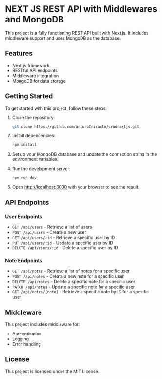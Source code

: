 # NEXT JS REST API with Middlewares and MongoDB

This project is a fully functioning REST API built with Next.js. It includes middleware support and uses MongoDB as the database.

## Features

- Next.js framework
- RESTful API endpoints
- Middleware integration
- MongoDB for data storage

## Getting Started

To get started with this project, follow these steps:

1. Clone the repository:

   ```bash
   git clone https://github.com/arturoCrisanto/crudnextjs.git
   ```

2. Install dependencies:

   ```bash
   npm install
   ```

3. Set up your MongoDB database and update the connection string in the environment variables.

4. Run the development server:

   ```bash
   npm run dev
   ```

5. Open [http://localhost:3000](http://localhost:3000) with your browser to see the result.

## API Endpoints

### User Endpoints

- `GET /api/users` - Retrieve a list of users
- `POST /api/users` - Create a new user
- `GET /api/users/:id` - Retrieve a specific user by ID
- `PUT /api/users/:id` - Update a specific user by ID
- `DELETE /api/users/:id` - Delete a specific user by ID

### Note Endpoints

- `GET /api/notes` - Retrieve a list of notes for a specific user
- `POST /api/notes` - Create a new note for a specific user
- `DELETE /api/notes` - Delete a specific note for a specific user
- `PATCH /api/notes` - Update a specific note for a specific user
- `GET /api/notes/[note]` - Retrieve a specific note by ID for a specific user

## Middleware

This project includes middleware for:

- Authentication
- Logging
- Error handling

## License

This project is licensed under the MIT License.
